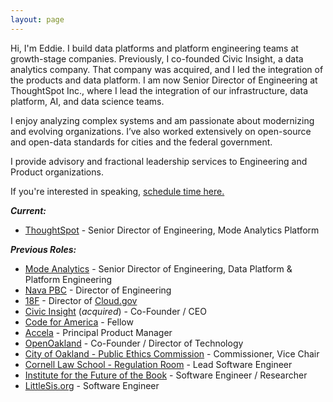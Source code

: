 ```yaml
---
layout: page 
---
```


Hi, I'm Eddie. I build data platforms and platform engineering teams at growth-stage companies. Previously, I co-founded Civic Insight, a data analytics company. That company was acquired, and I led the integration of the products and data platform. I am now Senior Director of Engineering at ThoughtSpot Inc., where I lead the integration of our infrastructure, data platform, AI, and data science teams. 

I enjoy analyzing complex systems and am passionate about modernizing and evolving organizations. I’ve also worked extensively on open-source and open-data standards for cities and the federal government.

I provide advisory and fractional leadership services to Engineering and Product organizations. 

If you're interested in speaking, <a href="https://tidycal.com/eddietejeda/30-minute-meeting">schedule time here.</a>

***Current:***

  - [ThoughtSpot](https://thoughtspot.com) - Senior Director of Engineering, Mode Analytics Platform

***Previous Roles:***

  - [Mode Analytics](https://mode.com) - Senior Director of Engineering, Data Platform & Platform Engineering
  - [Nava PBC](https://navapbc.com) - Director of Engineering
  - [18F](https://18f.gsa.gov) - Director of [Cloud.gov](https://cloud.gov)
  - [Civic Insight](http://civicinsight.com) (*acquired*) - Co-Founder / CEO 
  - [Code for America](https://www.codeforamerica.org) - Fellow 
  - [Accela](http://accela.com) - Principal Product Manager 
  - [OpenOakland](http://openoakland.org) - Co-Founder / Director of Technology 
  - [City of Oakland - Public Ethics Commission](https://www.oaklandca.gov/boards-commissions/public-ethics-commission) - Commissioner, Vice Chair 
  - [Cornell Law School - Regulation Room](https://web.archive.org/web/20120620221618/http://regulationroom.org/about/) - Lead Software Engineer
  - [Institute for the Future of the Book](http://futureofthebook.org) - Software Engineer / Researcher 
  - [LittleSis.org](https://littlesis.org) - Software Engineer
